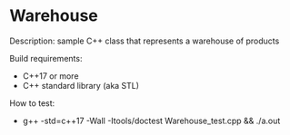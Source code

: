 # Warehouse 

Description: sample C++ class that represents a warehouse of products

Build requirements:
- C++17 or more
- C++ standard library (aka STL)

How to test:
- g++ -std=c++17 -Wall -Itools/doctest Warehouse_test.cpp && ./a.out
